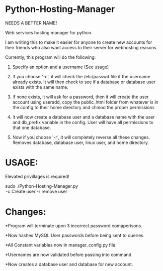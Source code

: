 Python-Hosting-Manager
======================

NEEDS A BETTER NAME!

Web services hosting manager for python.

I am writing this to make it easier for anyone to create new accounts for their friends who also want access to their server for webhosting reasons.

Currently, this program will do the following:

1) Specify an option and a username (See usage)

2) If you choose '-c', it will check the /etc/passwd file if the username already exists. It will then check to see if a database or database user exists with the same name.

3) If none exists, it will ask for a password, then it will create the user account using useradd, copy the public_html folder from whatever is in the config to their home directory and chmod the proper permissions

4) It will now create a database user and a database name with the user and db_prefix variable in the config. User will have all permissions to that one database.

5) Now if you choose '-r', it will completely reverse all these changes. Removes database, database user, linux user, and home directory.

USAGE:
=======
Elevated privillages is required!

sudo ./Python-Hosting-Manager.py <option> <username>
	-c		Create user
	-r		remove user

Changes:
=========

*Program will terminate upon 3 incorrect password comaperisons.

*Now hashes MySQL User passwords before being sent to queries.

*All Constant variables now in manager_config.py file.

*Usernames are now validated before passing into command.

*Now creates a database user and database for new account.
